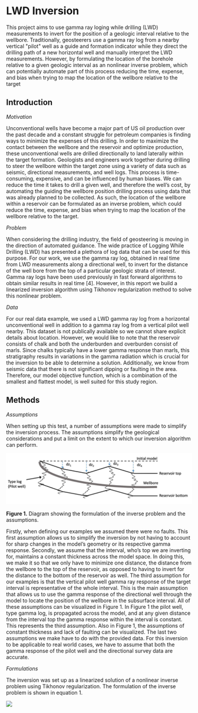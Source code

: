 # LWD Inversion

This project aims to use gamma ray loging while drilling (LWD) measurements to invert for the position of a geologic interval relative to the wellbore. Traditionally, geosteerers use a gamma ray log from a nearby vertical "pilot" well as a guide and formation indicator while they direct the drilling path of a new horizontal well and manually interpret the LWD measurements. However, by formulating the location of the borehole relative to a given geologic interval as an nonlinear inverse problem, which can potentially automate part of this process reducing the time, expense, and bias when trying to map the location of the wellbore relative to the target

## Introduction

*Motivation*

Unconventional wells have become a major part of US oil production over the past
decade and a constant struggle for petroleum companies is finding ways to minimize the
expenses of this drilling. In order to maximize the contact between the wellbore and the reservoir
and optimize production, these unconventional wells are drilled directionally to land laterally
within the target formation. Geologists and engineers work together during drilling to steer the
wellbore within the target zone using a variety of data such as seismic, directional measurements,
and well logs. This process is time-consuming, expensive, and can be influenced by human
biases. We can reduce the time it takes to drill a given well, and therefore the well’s cost, by
automating the guiding the wellbore position drilling process using data that was already planned
to be collected. As such, the location of the wellbore within a reservoir can be formulated
as an inverse problem, which could reduce the time, expense, and bias when trying to map the
location of the wellbore relative to the target.

*Problem*

When considering the drilling industry, the field of geosteering is moving in the direction
of automated guidance. The wide practice of Logging While Drilling (LWD) has presented a
plethora of log data that can be used for this purpose. For our work, we use the gamma ray log,
obtained in real time from LWD measurements along a directional well, to invert for the distance 
of the well bore from the top of a particular geologic strata of interest. Gamma ray logs have
been used previously in fast forward algorithms to obtain similar results in real time [4].
However, in this report we build a linearized inversion algorithm using Tikhonov regularization
method to solve this nonlinear problem.

*Data*

For our real data example, we used a LWD gamma ray log from a horizontal
unconventional well in addition to a gamma ray log from a vertical pilot well nearby. This
dataset is not publically available so we cannot share explicit details about location. However,
we would like to note that the reservoir consists of chalk and both the underburden and
overburden consist of marls. Since chalks typically have a lower gamma response than marls,
this stratigraphy results in variations in the gamma radiation which is crucial for the inversion to
be able to determine a solution. Additionally, we know from seismic data that there is not
significant dipping or faulting in the area. Therefore, our model objective function, which is a
combination of the smallest and flattest model, is well suited for this study region.

## Methods

*Assumptions*

When setting up this test, a number of assumptions were made to simplify the inversion
process. The assumptions simplify the geological considerations and put a limit on the extent to
which our inversion algorithm can perform.

![Image](https://github.com/hhschumann/LWD_inversion/blob/main/Figures/diagram.png)

**Figure 1.** Diagram showing the formulation of the inverse problem and the assumptions.

Firstly, when defining our examples we assumed there were no faults. This first
assumption allows us to simplify the inversion by not having to account for sharp changes in the
model’s geometry or its respective gamma response. Secondly, we assume that the interval,
who’s top we are inverting for, maintains a constant thickness across the model space. In doing
this, we make it so that we only have to minimize one distance, the distance from the wellbore to
the top of the reservoir, as opposed to having to invert for the distance to the bottom of the
reservoir as well. The third assumption for our examples is that the vertical pilot well gamma ray
response of the target interval is representative of the whole interval. This is the main assumption
that allows us to use the gamma response of the directional well through the model to locate the
position of the wellbore in the subsurface interval. All of these assumptions can be visualized in
Figure 1. In Figure 1 the pilot well, type gamma log, is propagated across the model, and at any
given distance from the interval top the gamma response within the interval is constant. This
represents the third assumption. Also in Figure 1, the assumptions of constant thickness and lack
of faulting can be visualized. The last two assumptions we make have to do with the provided
data. For this inversion to be applicable to real world cases, we have to assume that both the
gamma response of the pilot well and the directional survey data are accurate.

*Formulations*

The inversion was set up as a linearized solution of a nonlinear inverse problem using Tikhonov
regularization. The formulation of the inverse problem is shown in equation 1.

<img src="https://render.githubusercontent.com/render/math?math=min \phi = \phi<sub>d<sub> -1">




